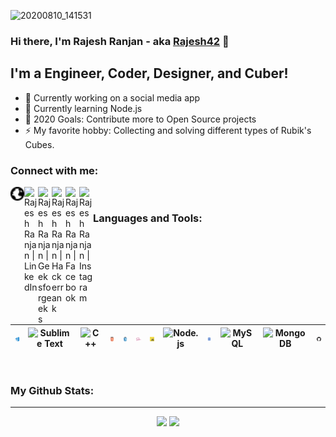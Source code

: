 ![20200810_141531](https://user-images.githubusercontent.com/64878501/89765534-254f3c00-db14-11ea-869d-1f4506cecfd9.gif)
### Hi there, I'm Rajesh Ranjan - aka [Rajesh42][website] 👋

## I'm a Engineer, Coder, Designer, and Cuber!

- 🔭 Currently working on a social media app
- 🌱 Currently learning Node.js 
- 🥅 2020 Goals: Contribute more to Open Source projects
- ⚡ My favorite hobby: Collecting and solving different types of Rubik's Cubes.

### Connect with me:


[<img align="left" alt="www.Rajesh42.com" width="22px" src="https://raw.githubusercontent.com/iconic/open-iconic/master/svg/globe.svg" />][website]
[<img align="left" alt="Rajesh Ranjan | LinkedIn" width="22px" src="https://cdn.jsdelivr.net/npm/simple-icons@v3/icons/linkedin.svg" />][linkedin]
[<img align="left" alt="Rajesh Ranjan | Geeksforgeeks" width="22px" src="https://cdn.jsdelivr.net/npm/simple-icons@v3/icons/geeksforgeeks.svg" />][geeksforgeeks]
[<img align="left" alt="Rajesh Ranjan | Hackerrank" width="22px" src="https://cdn.jsdelivr.net/npm/simple-icons@v3/icons/hackerrank.svg" />][hackerrank]
[<img align="left" alt="Rajesh Ranjan | Facebook" width="22px" src="https://cdn.jsdelivr.net/npm/simple-icons@v3/icons/facebook.svg" />][facebook]
[<img align="left" alt="Rajesh Ranjan | Instagram" width="22px" src="https://cdn.jsdelivr.net/npm/simple-icons@v3/icons/instagram.svg" />][instagram]

<br />

### Languages and Tools:

|<img alt="Visual Studio Code" width="26px" src="https://raw.githubusercontent.com/github/explore/80688e429a7d4ef2fca1e82350fe8e3517d3494d/topics/visual-studio-code/visual-studio-code.png" />|<img alt="Sublime Text" width="26px" src="https://user-images.githubusercontent.com/64878501/89499092-0e8bab00-d7dd-11ea-9fd2-7ad17b2feb03.png" />|<img alt="C++" width="26px" src="https://user-images.githubusercontent.com/64878501/89498803-9624ea00-d7dc-11ea-91f2-a76150406d6a.png" />|<img alt="HTML5" width="26px" src="https://raw.githubusercontent.com/github/explore/80688e429a7d4ef2fca1e82350fe8e3517d3494d/topics/html/html.png" />|<img alt="CSS3" width="26px" src="https://raw.githubusercontent.com/github/explore/80688e429a7d4ef2fca1e82350fe8e3517d3494d/topics/css/css.png" />|<img alt="Sass" width="26px" src="https://raw.githubusercontent.com/github/explore/80688e429a7d4ef2fca1e82350fe8e3517d3494d/topics/sass/sass.png" />|<img alt="JavaScript" width="26px" src="https://raw.githubusercontent.com/github/explore/80688e429a7d4ef2fca1e82350fe8e3517d3494d/topics/javascript/javascript.png" />|<img alt="Node.js" width="26px" src="https://user-images.githubusercontent.com/64878501/89499726-1c8dfb80-d7de-11ea-810f-716a3b134a2e.png" />|<img alt="SQL" width="26px" src="https://raw.githubusercontent.com/github/explore/80688e429a7d4ef2fca1e82350fe8e3517d3494d/topics/sql/sql.png" />|<img alt="MySQL" width="26px" src="https://user-images.githubusercontent.com/64878501/89499893-65de4b00-d7de-11ea-90fc-f37db7f77dc7.jpg" />|<img alt="MongoDB" width="26px" src="https://user-images.githubusercontent.com/64878501/89500037-9faf5180-d7de-11ea-9e38-350b7c53583c.jpg" />|<img alt="GitHub" width="26px" src="https://raw.githubusercontent.com/github/explore/78df643247d429f6cc873026c0622819ad797942/topics/github/github.png" />|
|:---:|:---:|:---:|:---:|:---:|:---:|:---:|:---:|:---:|:---:|:---:|:---:|
</br>

### My Github Stats: 
***
<p align = "center">
  <img  src = "https://github-readme-stats.vercel.app/api/?username=Rajesh42&show_icons=true&title_color=fff&icon_color=79ff97&text_color=9f9f9f&bg_color=151515&count_private=true" hight="100px">
  <img src = "https://github-readme-stats.vercel.app/api/top-langs/?username=Rajesh42&hide=html&show_icons=true&title_color=fff&icon_color=79ff97&text_color=9f9f9f&bg_color=151515&count_private=true"hight="100px">
</p>

[website]: https://Rajesh42.com
[linkedin]: https://linkedin.com/in/Rajesh42
[instagram]: https://www.instagram.com/x_rajeshranjan_x/
[hackerrank]:https://www.hackerrank.com/rajesh_42
[facebook]:https://www.facebook.com/100004928190211
[geeksforgeeks]:https://auth.geeksforgeeks.org/user/rajesh_42/practice/



